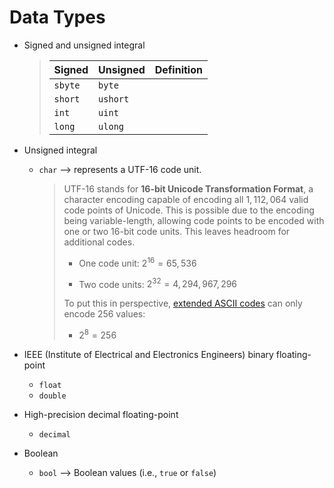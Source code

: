 # Data Types

* Signed and unsigned integral
    > | Signed  | Unsigned | Definition |
    > | ------- | -------- | ---------- |
    > | `sbyte` | `byte`   | |
    > | `short` | `ushort` | |
    > | `int`   | `uint`   | |
    > | `long`  | `ulong`  | |

* Unsigned integral
    * `char` --> represents a UTF-16 code unit.

        > UTF-16 stands for **16-bit Unicode Transformation Format**, a character encoding capable of encoding all $1,112,064$ valid code points of Unicode. This is possible due to the encoding being variable-length, allowing code points to be encoded with one or two 16-bit code units. This leaves headroom for additional codes.
        >
        > * One code unit: $2^{16} = 65,536$
        >
        > * Two code units: $2^{32} = 4,294,967,296$
        >
        > To put this in perspective, [extended ASCII codes](https://www.asciitable.com) can only encode 256 values:
        >
        >  * $2^{8} = 256$

* IEEE (Institute of Electrical and Electronics Engineers) binary floating-point
    * `float`
    * `double`

* High-precision decimal floating-point
    * `decimal`

* Boolean
    * `bool` --> Boolean values (i.e., `true` or `false`)
